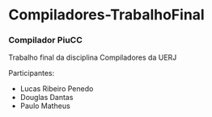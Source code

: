 # Compiladores-TrabalhoFinal

### Compilador PiuCC

Trabalho final da disciplina Compiladores da UERJ

Participantes:
- Lucas Ribeiro Penedo
- Douglas Dantas
- Paulo Matheus
